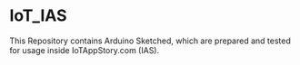 # IoT_IAS

This Repository contains Arduino Sketched, which are prepared and tested for usage inside IoTAppStory.com (IAS).
